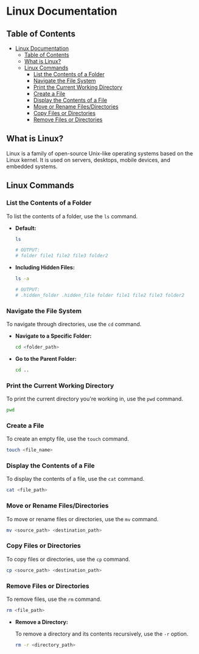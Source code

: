 # Linux Documentation

## Table of Contents

- [Linux Documentation](#linux-documentation)
  - [Table of Contents](#table-of-contents)
  - [What is Linux?](#what-is-linux)
  - [Linux Commands](#linux-commands)
    - [List the Contents of a Folder](#list-the-contents-of-a-folder)
    - [Navigate the File System](#navigate-the-file-system)
    - [Print the Current Working Directory](#print-the-current-working-directory)
    - [Create a File](#create-a-file)
    - [Display the Contents of a File](#display-the-contents-of-a-file)
    - [Move or Rename Files/Directories](#move-or-rename-filesdirectories)
    - [Copy Files or Directories](#copy-files-or-directories)
    - [Remove Files or Directories](#remove-files-or-directories)

## What is Linux?

Linux is a family of open-source Unix-like operating systems based on the Linux kernel. It is used on servers, desktops, mobile devices, and embedded systems.

## Linux Commands

### List the Contents of a Folder

To list the contents of a folder, use the `ls` command.

- **Default:**

    ```bash
    ls

    # OUTPUT:
    # folder file1 file2 file3 folder2
    ```

- **Including Hidden Files:**

    ```bash
    ls -a

    # OUTPUT:
    # .hidden_folder .hidden_file folder file1 file2 file3 folder2
    ```

### Navigate the File System

To navigate through directories, use the `cd` command.

- **Navigate to a Specific Folder:**

    ```bash
    cd <folder_path>
    ```

- **Go to the Parent Folder:**

    ```bash
    cd ..
    ```

### Print the Current Working Directory

To print the current directory you're working in, use the `pwd` command.

```bash
pwd
```

### Create a File

To create an empty file, use the `touch` command.

```bash
touch <file_name>
```

### Display the Contents of a File

To display the contents of a file, use the `cat` command.

```bash
cat <file_path>
```

### Move or Rename Files/Directories

To move or rename files or directories, use the `mv` command.

```bash
mv <source_path> <destination_path>
```

### Copy Files or Directories

To copy files or directories, use the `cp` command.

```bash
cp <source_path> <destination_path>
```

### Remove Files or Directories

To remove files, use the `rm` command.

```bash
rm <file_path>
```

- **Remove a Directory:**

    To remove a directory and its contents recursively, use the `-r` option.

    ```bash
    rm -r <directory_path>
    ```
